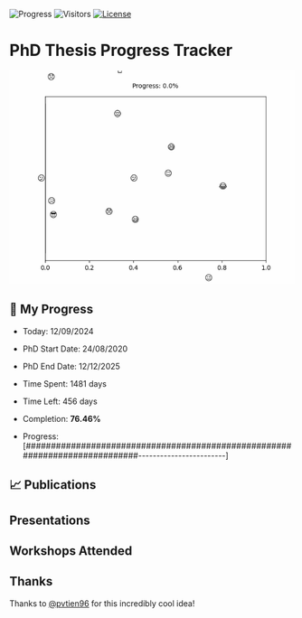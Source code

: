 ![Progress](https://img.shields.io/badge/Progress-76.46%25-7dc765?style=flat-square)
![Visitors](https://api.visitorbadge.io/api/combined?path=https%3A%2F%2Fgithub.com%2Fpvtien96%2FPhD_Thesis_Tracker&label=Views&labelColor=%2337d67a&countColor=%23ff8a65&style=flat-square)
[![License](https://img.shields.io/badge/License-Apache_2.0-blue.svg)](https://opensource.org/licenses/Apache-2.0)

# PhD Thesis Progress Tracker

<td style="width: 10%; padding: 10px; border: none;">
      <img src="progress.gif" alt="Progress" style="height: 10%">
</td>

## :calendar: My Progress

- Today: 12/09/2024
- PhD Start Date: 24/08/2020
- PhD End Date: 12/12/2025

- Time Spent: 1481 days
- Time Left: 456 days
- Completion: <b>76.46%</b>
- Progress: [############################################################################------------------------]

## 📈 Publications

## Presentations

## Workshops Attended

## Thanks

Thanks to [@pvtien96](https://github.com/pvtien96) for this incredibly cool idea!
